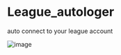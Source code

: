 # League_autologer
 auto connect to your league account
 
![image](https://github.com/pipou-tigrou/League_autologer/assets/143947780/ea7f2e85-3a9e-4722-967d-6a36cf0f988d)


